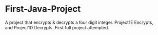 # First-Java-Project
A project that encrypts & decrypts a four digit integer.
Project1E Encrypts, and Project1D Decrypts. First full project attempted.
